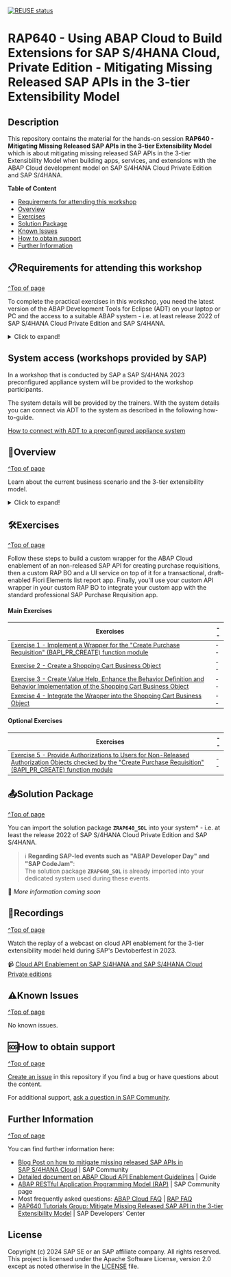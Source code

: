 [![REUSE status](https://api.reuse.software/badge/github.com/SAP-samples/abap-platform-rap640)](https://api.reuse.software/info/github.com/SAP-samples/abap-platform-rap640)

# RAP640 - Using ABAP Cloud to Build Extensions for SAP S/4HANA Cloud, Private Edition - Mitigating Missing Released SAP APIs in the 3-tier Extensibility Model
<!-- Please include descriptive title -->

<!--- Register repository https://api.reuse.software/register, then add REUSE badge:
[![REUSE status](https://api.reuse.software/badge/github.com/SAP-samples/REPO-NAME)](https://api.reuse.software/info/github.com/SAP-samples/REPO-NAME)
-->

## Description
<!-- Please include SEO-friendly description -->

This repository contains the material for the hands-on session **RAP640 - Mitigating Missing Released SAP APIs in the 3-tier Extensibility Model** which is about mitigating missing released SAP APIs in the 3-tier Extensibility Model when building apps, services, and extensions with the ABAP Cloud development model on SAP S/4HANA Cloud Private Edition and SAP S/4HANA. 

**Table of Content**
- [Requirements for attending this workshop](#requirements-for-attending-this-workshop)
- [Overview](#overview)
- [Exercises](#exercises)
- [Solution Package](#solution-package)
- [Known Issues](#known-issues)
- [How to obtain support](#how-to-obtain-support)
- [Further Information](#further-information)


## 📋Requirements for attending this workshop 
[^Top of page](#)

To complete the practical exercises in this workshop, you need the latest version of the ABAP Development Tools for Eclipse (ADT) on your laptop or PC and the access to a suitable ABAP system - i.e. at least release 2022 of SAP S/4HANA Cloud Private Edition and SAP S/4HANA.

<details>
  <summary>Click to expand!</summary>

The requirements to follow the exercises in this repository are:
1. [Install the latest Eclipse platform and the latest ABAP Development Tools (ADT) plugin](https://developers.sap.com/tutorials/abap-install-adt.html)
2. [Adapt the Web Browser settings in your ADT installation](https://github.com/SAP-samples/abap-platform-rap-workshops/blob/main/requirements_rap_workshops.md#4-adapt-the-web-browser-settings-in-your-adt-installation)   

> ℹ️ **Regarding SAP-led events such as "ABAP Developer Day" and "SAP CodeJam"**:   
> → A dedicated ABAP system for the hands-on workshop participants will be provided.   
> → Access to the system details for the workshop will be provided by the instructors during the session.

</details>

## System access (workshops provided by SAP)

In a workshop that is conducted by SAP a SAP S/4HANA 2023 preconfigured appliance system will be provided to the workshop participants. 

The system details will be provided by the trainers. With the system details you can connect via ADT to the system as described in the following how-to-guide.   

[How to connect with ADT to a preconfigured appliance system](https://github.com/SAP-samples/abap-platform-rap-workshops/blob/main/how_to_connect_with_adt_to_preconfigure_appliance.md)

## 🔎Overview
[^Top of page](#)

<!-- #### Current Business Scenario -->
Learn about the current business scenario and the 3-tier extensibility model.
 
<details>
  <summary>Click to expand!</summary>
 
### About the Business Scenario 
  
In this hands-on workshop, we will guide you through the development of a custom wrapper for the ABAP Cloud enablement of an unreleased SAP BAPI for creating purchase requisitions, then a custom RAP BO and UI service on top of it to develop a transactional, design-capable, Fiori Elements-based list report app using RAP. Finally, you'll use your custom API wrapper in your custom RAP BO to integrate your custom app with the standard professional SAP Purchase Requisition app.

The resulting app will look like this:

<img src="images/shoppingcart01.png" alt="Shopping Cart  App" width="100%">
  
To set the business context, the scenario is the following: This demo scenario shows a custom and SAP Fiori elements-based shopping cart app built on-stack with RAP. The custom app is integrated with the standard Purchase Requisition app in SAP S/4HANA Materials Management using a custom wrapper on top of the unreleased SAP API `BAPI_CREATE_PR`.

### About the 3-Tier Extensibility Model

You will learn how to apply the [Cloud API Enablement Guidelines for SAP S/4HANA Cloud Private Edition and and SAP S/4HANA](https://www.sap.com/documents/2023/05/b0bd8ae6-747e-0010-bca6-c68f7e60039b.html) to consume an unreleased SAP API. You will learn how to mitigate missing released SAP APIs in the 3-tier extensibility model when working with ABAP Cloud on these two products.

<img src="images/3-tier-extmodel.png" alt="3-tier extensibility model" width="80%">

Learn more: [Understand the sample scenario how to mitigate a missing released SAP API](exercises/GettingStarted/README.md)
  
</details>


## 🛠Exercises
[^Top of page](#)

Follow these steps to build a custom wrapper for the ABAP Cloud enablement of an non-released SAP API for creating purchase requisitions, then a custom RAP BO and a UI service on top of it for a transactional, draft-enabled Fiori Elements list report app. Finally, you'll use your custom API wrapper in your custom RAP BO to integrate your custom app with the standard professional SAP Purchase Requisition app.


#### Main Exercises

| Exercises | -- |
| ------------- |  -- |
| [Exercise 1 - Implement a Wrapper for the "Create Purchase Requisition" (BAPI_PR_CREATE) function module](exercises/ex1/README.md) | -- |
| [Exercise 2 - Create a Shopping Cart Business Object](exercises/ex2/README.md) | -- |
| [Exercise 3 - Create Value Help, Enhance the Behavior Definition and Behavior Implementation of the Shopping Cart Business Object](exercises/ex3/README.md) | -- |
| [Exercise 4 - Integrate the Wrapper into the Shopping Cart Business Object](exercises/ex4/README.md) | -- |


#### Optional Exercises 

| Exercises | -- |
| ------------- |  -- |
| [Exercise 5 - Provide Authorizations to Users for Non-Released Authorization Objects checked by the "Create Purchase Requisition" (BAPI_PR_CREATE) function module](exercises/ex5/README.md) | -- |


## 📤Solution Package
[^Top of page](#)
 
You can import the solution package **`ZRAP640_SOL`** into your system* - i.e. at least the release 2022 of SAP S/4HANA Cloud Private Edition and SAP S/4HANA.

> ℹ️ **Regarding SAP-led events such as "ABAP Developer Day" and "SAP CodeJam"**:     
> The solution package **`ZRAP640_SOL`** is already imported into your dedicated system used during these events.

🚧 _More information coming soon_  

## 🔁Recordings
[^Top of page](#)

Watch the replay of a webcast on cloud API enablement for the 3-tier extensibility model held during SAP's Devtoberfest in 2023. 

📹 <a href="http://www.youtube.com/watch?feature=player_embedded&v=MThRxtNEHS0" target="_blank">Cloud API Enablement on SAP S/4HANA and SAP S/4HANA Cloud Private editions</a> 


## ⚠Known Issues
[^Top of page](#)

No known issues. 



## 🆘How to obtain support
[^Top of page](#)

[Create an issue](../../issues) in this repository if you find a bug or have questions about the content.
 
For additional support, [ask a question in SAP Community](https://answers.sap.com/questions/ask.html).


## Further Information
[^Top of page](#)

You can find further information here:
 - [Blog Post on how to mitigate missing released SAP APIs in SAP S/4HANA Cloud](https://blogs.sap.com/2023/05/24/abap-cloud-how-to-mitigate-missing-released-sap-apis-in-sap-s-4hana-cloud-private-edition-and-sap-s-4hana-the-new-abap-cloud-api-enablement-guide/) | SAP Community
 - [Detailed document on ABAP Cloud API Enablement Guidelines](https://www.sap.com/documents/2023/05/b0bd8ae6-747e-0010-bca6-c68f7e60039b.html) | Guide
 - [ABAP RESTful Application Programming Model (RAP)](https://community.sap.com/topics/abap/rap) | SAP Community page   
 - Most frequently asked questions: [ABAP Cloud FAQ](https://community.sap.com/topics/abap/abap-cloud-faq) | [RAP FAQ](https://blogs.sap.com/2020/10/16/abap-restful-application-programming-model-faq/)    
 - [RAP640 Tutorials Group: Mitigate Missing Released SAP API in the 3-tier Extensibility Model](https://developers.sap.com/group.sap-s4hana-extensibility-wrap-api.html) | SAP Developers' Center

<!--
## Contributing
If you wish to contribute code, offer fixes or improvements, please send a pull request. Due to legal reasons, contributors will be asked to accept a DCO when they create the first pull request to this project. This happens in an automated fashion during the submission process. SAP uses [the standard DCO text of the Linux Foundation](https://developercertificate.org/).
-->

## License
Copyright (c) 2024 SAP SE or an SAP affiliate company. All rights reserved. This project is licensed under the Apache Software License, version 2.0 except as noted otherwise in the [LICENSE](LICENSE) file.

